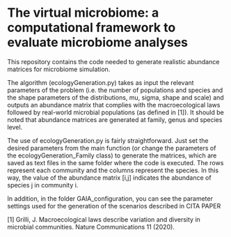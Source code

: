 # The virtual microbiome: a computational framework to evaluate microbiome analyses

This repository contains the code needed to generate realistic abundance matrices for microbiome simulation. 

The algorithm (ecologyGeneration.py) takes as input the relevant parameters of the problem (i.e. the number of populations and species and the shape parameters of the distributions, mu, sigma, shape and scale) and outputs an abundance matrix that complies with the macroecological laws followed by real-world microbial populations (as defined in [1]). It should be noted that abundance matrices are generated at family, genus and species level.

The use of ecologyGeneration.py is fairly straightforward. Just set the desired parameters from the main function (or change the parameters of the ecologyGeneration_Family class) to generate the matrices, which are saved as text files in the same folder where the code is executed. The rows represent each community and the columns represent the species. In this way, the value of the abundance matrix [i,j] indicates the abundance of species j in community i.

In addition, in the folder GAIA_configuration, you can see the parameter settings used for the generation of the scenarios described in CITA PAPER

[1] Grilli, J. Macroecological laws describe variation and diversity in microbial communities. Nature Communications 11 (2020).
